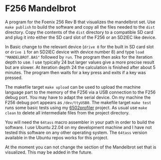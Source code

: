 # F256 Mandelbrot
A program for the Foenix 256 Rev B that visualizes the mandelbrot set. Use `make publish` to build the software and copy
all the files needed to the `dist` directory. Copy the contents of the `dist` directory to a compatible SD card and plug
it into either the SD card slot of the F256 or an SD2IEC like device. 

In Basic change to the relevant device (`drive 0` for the built in SD card slot or `drive 1` for an SD2IEC device with 
device number 8) and type `load "MANDELBROT.BAS"` followed by `run`. The program then asks for the iteration depth to use.
I use typically 24 but larger values give a more precise result but are slower. At iteration depth 24 the calculation is
finished after about 5 minutes. The program then waits for a key press and exits if a key was pressed.

The makefile target `make upload` can be used to upload the machine language part to the memory of the F256 via a USB
connection to the F256 debug port. You may have to adapt the serial device. On my machine the F256 debug port appears
as `/dev/ttyUSB0`. The makefile target `make test` runs some basic tests using my 
[6502profiler](https://github.com/rmsk2/6502profiler) project. As usual use `make clean` to delete all intermediate 
files from the project directory. 

You will need the `64tass` macro assembler in your path in order to build the software. I use Ubuntu 22.04 on my development
machine and I have not tested this software on any other operating system. The `64tass` version available in the Ubuntu repos
works for this project.

At the moment you can not change the section of the Mandelbrot set that is visualized. This may be added in the future.
